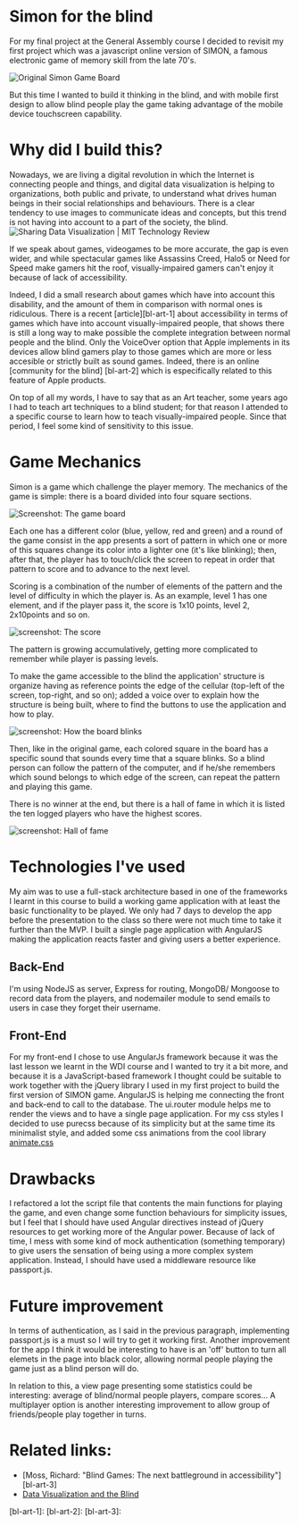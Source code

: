 # Simon for the blind

For my final project at the General Assembly course I decided to revisit my first project which was a javascript online version of SIMON, a famous electronic game of memory skill from the late 70's.

![Original Simon Game Board](https://upload.wikimedia.org/wikipedia/commons/9/99/OriginalSimon.jpg)

But this time I wanted to build it thinking in the blind, and with mobile first design to allow blind people play the game taking advantage of the mobile device touchscreen capability.

# Why did I build this?
Nowadays, we are living a digital revolution in which the Internet is connecting people and things, and digital data visualization is helping to organizations, both public and private, to understand what drives human beings in their social relationships and behaviours.
There is a clear tendency to use images to communicate ideas and concepts, but this trend is not having into account to a part of the society, the blind.
![Sharing Data Visualization | MIT Technology Review](https://img.modern-house.us/medium/3/data%20visualization.jpg)

If we speak about games, videogames to be more accurate, the gap is even wider, and while spectacular games like Assassins Creed, Halo5 or Need for Speed make gamers hit the roof, visually-impaired gamers can't enjoy it because of lack of accessibility. 

Indeed, I did a small research about games which have into account this disability, and the amount of them in comparison with normal ones is ridiculous.
There is a recent [article][bl-art-1] about accessibility in terms of games which have into account visually-impaired people, that shows there is still a long way to make possible the complete integration between normal people and the blind.
Only the VoiceOver option that Apple implements in its devices allow blind gamers play to those games which are more or less accesible or strictly built as sound games. Indeed, there is an online [community for the blind] [bl-art-2] which is especifically related to this feature of Apple products.

On top of all my words, I have to say that as an Art teacher, some years ago I had to teach art techniques to a blind student; for that reason I attended to a specific course to learn how to teach visually-impaired people.
Since that period, I feel some kind of sensitivity to this issue.

# Game Mechanics
Simon is a game which challenge the player memory.
The mechanics of the game is simple: there is a board divided into four square sections.

![Screenshot: The game board](http://imgur.com/bUMaYdc.png)

Each one has a different color (blue, yellow, red and green)
and a round of the game consist in the app presents a sort of pattern in which one or more of this squares change its color into a lighter one (it's like blinking); then, after that, the player has to touch/click the screen to repeat in order that pattern to score and to advance to the next level.

Scoring is a combination of the number of elements of the pattern and the level of difficulty in which the player is. As an example, level 1 has one element, and if the player pass it, the score is 1x10 points, level 2, 2x10points and so on.

![screenshot: The score](http://imgur.com/bUMaYdc)

The pattern is growing accumulatively, getting more complicated to remember while player is passing levels.

To make the game accessible to the blind the application' structure is organize having as reference points the edge of the cellular (top-left of the screen, top-right, and so on); added a voice over to explain how the structure is being built, where to find the buttons to use the application and how to play.

![screenshot: How the board blinks](http://imgur.com/bUMaYdc)

Then, like in the original game, each colored square in the board has a specific sound that sounds every time that a square blinks. So a blind person can follow the pattern of the computer, and if he/she remembers which sound belongs to which edge of the screen, can repeat the pattern and playing this game.

There is no winner at the end, but there is a hall of fame in which it is listed the ten logged players who have the highest scores.

![screenshot: Hall of fame](http://imgur.com/bUMaYdc)

# Technologies I've used
My aim was to use a full-stack architecture based in one of the frameworks I learnt in this course to build a working game application with at least the basic functionality to be played. 
We only had 7 days to develop the app before the presentation to the class so there were not much time to take it further than the MVP.
I built a single page application with AngularJS making the application reacts faster and giving users a better experience.

## Back-End
I'm using NodeJS as server, Express for routing, MongoDB/ Mongoose to record data from the players, and nodemailer module to send emails to users in case they forget their username.

## Front-End
For my front-end I chose to use AngularJs framework because it was the last lesson we learnt in the WDI course and I wanted to try it a bit more, and because it is a JavaScript-based framework I thought could be suitable to work together with the jQuery library I used in my first project to build the first version of SIMON game.
AngularJS is helping me connecting the front and back-end to call to the database. The ui.router module helps me to render the views and to have a single page application.
For my css styles I decided to use purecss because of its simplicity but at the same time its minimalist style, and added some css animations from the cool library [animate.css][animateCSS]

# Drawbacks
I refactored a lot the script file that contents the main functions for playing the game, and even change some function behaviours for simplicity issues, but I feel that I should have used Angular directives instead of jQuery resources to get working more of the Angular power.
Because of lack of time, I mess with some kind of mock authentication (something temporary) to give users the sensation of being using a more complex system application. Instead, I should have used a middleware resource like passport.js.
# Future improvement
In terms of authentication, as I said in the previous paragraph, implementing passport.js is a must so I will try to get it working first.
Another improvement for the app I think it would be interesting to have is an 'off' button to turn all elemets in the page into black color, allowing normal people playing the game just as a blind person will do.

In relation to this, a view page presenting some statistics could be interesting: average of blind/normal people players, compare scores...
A multiplayer option is another interesting improvement to allow group of friends/people play together in turns.


# Related links:
- [Moss, Richard: "Blind Games: The next battleground in accessibility"] [bl-art-3]
- [Data Visualization and the Blind][dataVisualizationAndTheBlind]


<links to external sites>
[bl-art-1]: <http://toucharcade.com/2015/05/06/blind-gamers-are-embracing-developers-who-have-an-eye-for-accessibility>
[bl-art-2]: <http://www.applevis.com>
[bl-art-3]: <http://www.polygon.com/features/2013/8/6/4550490/blind-games-rock-vibe>

[animateCSS]: <https://github.com/daneden/animate.css>
[dataVisualizationAndTheBlind]: <https://www.perceptualedge.com/blog/?p=1756>
